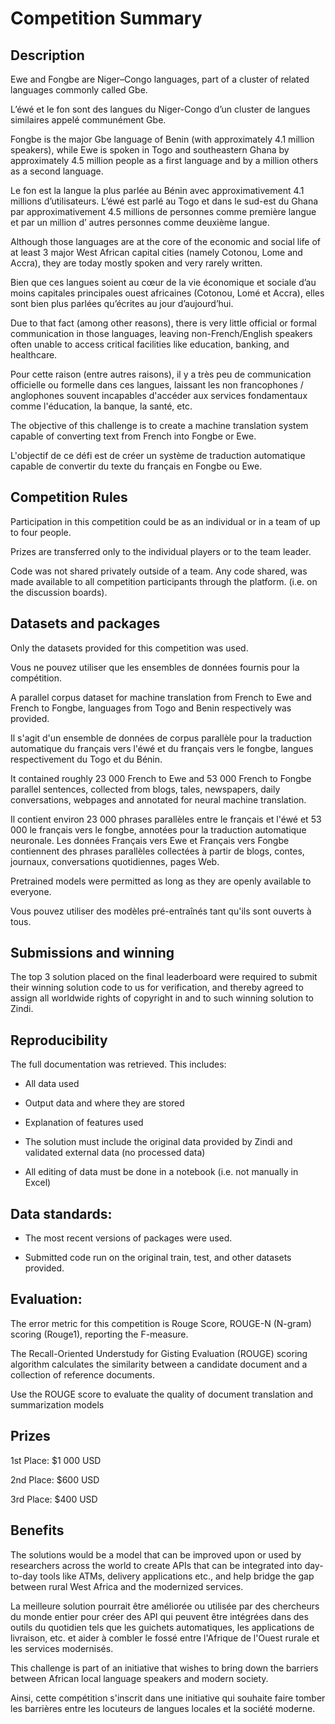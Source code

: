 # Competition Summary

## Description

Ewe and Fongbe are Niger–Congo languages, part of a cluster of related languages commonly called Gbe.

L’éwé et le fon sont des langues du Niger-Congo d’un cluster de langues similaires appelé communément Gbe.


Fongbe is the major Gbe language of Benin (with approximately 4.1 million speakers), while Ewe is spoken in Togo and southeastern Ghana by approximately 4.5 million people as a first language and by a million others as a second language.

Le fon est la langue la plus parlée au Bénin avec approximativement 4.1 millions d’utilisateurs. L’éwé est parlé au Togo et dans le sud-est du Ghana par approximativement 4.5 millions de personnes comme première langue et par un million d’ autres personnes comme deuxième langue.


Although those languages are at the core of the economic and social life of at least 3 major West African capital cities (namely Cotonou, Lome and Accra), they are today mostly spoken and very rarely written.

Bien que ces langues soient au cœur de la vie économique et sociale d’au moins capitales principales ouest africaines (Cotonou, Lomé et Accra), elles sont bien plus parlées qu’écrites au jour d’aujourd’hui.


Due to that fact (among other reasons), there is very little official or formal communication in those languages, leaving non-French/English speakers often unable to access critical facilities like education, banking, and healthcare.

Pour cette raison (entre autres raisons), il y a très peu de communication officielle ou formelle dans ces langues, laissant les non francophones / anglophones souvent incapables d'accéder aux services fondamentaux comme l'éducation, la banque, la santé, etc. 


The objective of this challenge is to create a machine translation system capable of converting text from French into Fongbe or Ewe. 

L'objectif de ce défi est de créer un système de traduction automatique capable de convertir du texte du français en Fongbe ou Ewe. 



## Competition Rules

Participation in this competition could be as an individual or in a team of up to four people.

Prizes are transferred only to the individual players or to the team leader.

Code was not shared privately outside of a team. Any code shared, was made available to all competition participants through the platform. (i.e. on the discussion boards).



## Datasets and packages

Only the datasets provided for this competition was used.

Vous ne pouvez utiliser que les ensembles de données fournis pour la compétition.


A parallel corpus dataset for machine translation from French to Ewe and French to Fongbe, languages from Togo and Benin respectively was provided.

Il s'agit d'un ensemble de données de corpus parallèle pour la traduction automatique du français vers l'éwé et du français vers le fongbe, langues respectivement du Togo et du Bénin.


It contained roughly 23 000 French to Ewe and 53 000 French to Fongbe parallel sentences, collected from blogs, tales, newspapers, daily conversations, webpages and annotated for neural machine translation.

Il contient environ 23 000 phrases parallèles entre le français et l'éwé et 53 000 le français vers le fongbe, annotées pour la traduction automatique neuronale. Les données Français vers Ewe et Français vers Fongbe contiennent des phrases parallèles collectées à partir de blogs, contes, journaux, conversations quotidiennes, pages Web.


Pretrained models were permitted as long as they are openly available to everyone.

Vous pouvez utiliser des modèles pré-entraînés tant qu'ils sont ouverts à tous.



## Submissions and winning

The top 3 solution placed on the final leaderboard were required to submit their winning solution code to us for verification, and thereby agreed to assign all worldwide rights of copyright in and to such winning solution to Zindi.



## Reproducibility

The full documentation was retrieved. This includes:
- All data used

- Output data and where they are stored

- Explanation of features used

- The solution must include the original data provided by Zindi and validated external data (no processed data)

- All editing of data must be done in a notebook (i.e. not manually in Excel)



## Data standards:

- The most recent versions of packages were used.

- Submitted code run on the original train, test, and other datasets provided.



## Evaluation:

The error metric for this competition is Rouge Score, ROUGE-N (N-gram) scoring (Rouge1), reporting the F-measure.

The Recall-Oriented Understudy for Gisting Evaluation (ROUGE) scoring algorithm calculates the similarity between a candidate document and a collection of reference documents.

Use the ROUGE score to evaluate the quality of document translation and summarization models 



## Prizes

1st Place: $1 000 USD

2nd Place: $600 USD

3rd Place: $400 USD



## Benefits

The solutions would be a model that can be improved upon or used by researchers across the world to create APIs that can be integrated into day-to-day tools like ATMs, delivery applications etc., and help bridge the gap between rural West Africa and the modernized services.

La meilleure solution pourrait être améliorée ou utilisée par des chercheurs du monde entier pour créer des API qui peuvent être intégrées dans des outils du quotidien tels que les guichets automatiques, les applications de livraison, etc. et aider à combler le fossé entre l'Afrique de l'Ouest rurale et les services modernisés.


This challenge is part of an initiative that wishes to bring down the barriers between African local language speakers and modern society.

Ainsi, cette compétition s'inscrit dans une initiative qui souhaite faire tomber les barrières entre les locuteurs de langues locales et la société moderne.
